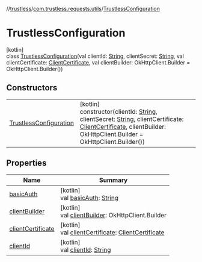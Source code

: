 //[trustless](../../../index.md)/[com.trustless.requests.utils](../index.md)/[TrustlessConfiguration](index.md)

# TrustlessConfiguration

[kotlin]\
class [TrustlessConfiguration](index.md)(val clientId: [String](https://kotlinlang.org/api/latest/jvm/stdlib/kotlin/-string/index.html), clientSecret: [String](https://kotlinlang.org/api/latest/jvm/stdlib/kotlin/-string/index.html), val clientCertificate: [ClientCertificate](../../com.trustless.requests.utils.certificate/-client-certificate/index.md), val clientBuilder: OkHttpClient.Builder = OkHttpClient.Builder())

## Constructors

| | |
|---|---|
| [TrustlessConfiguration](-trustless-configuration.md) | [kotlin]<br>constructor(clientId: [String](https://kotlinlang.org/api/latest/jvm/stdlib/kotlin/-string/index.html), clientSecret: [String](https://kotlinlang.org/api/latest/jvm/stdlib/kotlin/-string/index.html), clientCertificate: [ClientCertificate](../../com.trustless.requests.utils.certificate/-client-certificate/index.md), clientBuilder: OkHttpClient.Builder = OkHttpClient.Builder()) |

## Properties

| Name | Summary |
|---|---|
| [basicAuth](basic-auth.md) | [kotlin]<br>val [basicAuth](basic-auth.md): [String](https://kotlinlang.org/api/latest/jvm/stdlib/kotlin/-string/index.html) |
| [clientBuilder](client-builder.md) | [kotlin]<br>val [clientBuilder](client-builder.md): OkHttpClient.Builder |
| [clientCertificate](client-certificate.md) | [kotlin]<br>val [clientCertificate](client-certificate.md): [ClientCertificate](../../com.trustless.requests.utils.certificate/-client-certificate/index.md) |
| [clientId](client-id.md) | [kotlin]<br>val [clientId](client-id.md): [String](https://kotlinlang.org/api/latest/jvm/stdlib/kotlin/-string/index.html) |
